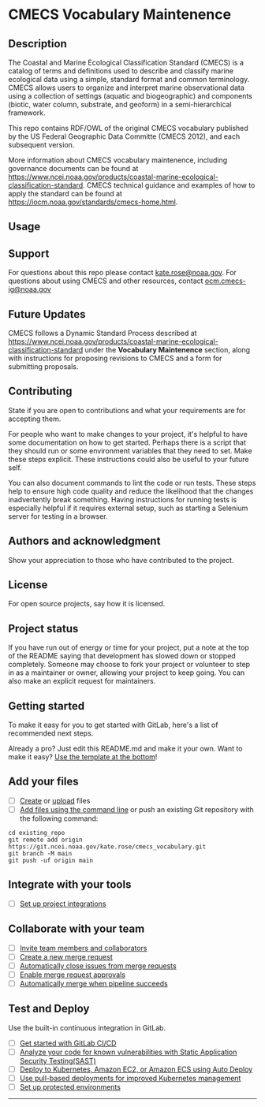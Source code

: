 # CMECS Vocabulary Maintenence
## Description
The Coastal and Marine Ecological Classification Standard (CMECS) is a catalog of terms and definitions used to describe and classify marine ecological data using a simple, standard format and common terminology. CMECS allows users to organize and interpret marine observational data using a collection of settings (aquatic and biogeographic) and components (biotic, water column, substrate, and geoform) in a semi-hierarchical framework.

This repo contains RDF/OWL of the original CMECS vocabulary published by the US Federal Geographic Data Committe (CMECS 2012), and each subsequent version. 

More information about CMECS vocabulary maintenence, including governance documents can be found at https://www.ncei.noaa.gov/products/coastal-marine-ecological-classification-standard.
CMECS technical guidance and examples of how to apply the standard can be found at https://iocm.noaa.gov/standards/cmecs-home.html. 
## Usage
## Support
For questions about this repo please contact kate.rose@noaa.gov.
For questions about using CMECS and other resources, contact ocm.cmecs-ig@noaa.gov 

## Future Updates
CMECS follows a Dynamic Standard Process described at https://www.ncei.noaa.gov/products/coastal-marine-ecological-classification-standard under the **Vocabulary Maintenence** section, along with instructions for proposing revisions to CMECS and a form for submitting proposals. 

## Contributing
State if you are open to contributions and what your requirements are for accepting them.

For people who want to make changes to your project, it's helpful to have some documentation on how to get started. Perhaps there is a script that they should run or some environment variables that they need to set. Make these steps explicit. These instructions could also be useful to your future self.

You can also document commands to lint the code or run tests. These steps help to ensure high code quality and reduce the likelihood that the changes inadvertently break something. Having instructions for running tests is especially helpful if it requires external setup, such as starting a Selenium server for testing in a browser.

## Authors and acknowledgment
Show your appreciation to those who have contributed to the project.

## License
For open source projects, say how it is licensed.

## Project status
If you have run out of energy or time for your project, put a note at the top of the README saying that development has slowed down or stopped completely. Someone may choose to fork your project or volunteer to step in as a maintainer or owner, allowing your project to keep going. You can also make an explicit request for maintainers.


## Getting started

To make it easy for you to get started with GitLab, here's a list of recommended next steps.

Already a pro? Just edit this README.md and make it your own. Want to make it easy? [Use the template at the bottom](#editing-this-readme)!

## Add your files

- [ ] [Create](https://docs.gitlab.com/ee/user/project/repository/web_editor.html#create-a-file) or [upload](https://docs.gitlab.com/ee/user/project/repository/web_editor.html#upload-a-file) files
- [ ] [Add files using the command line](https://docs.gitlab.com/ee/gitlab-basics/add-file.html#add-a-file-using-the-command-line) or push an existing Git repository with the following command:

```
cd existing_repo
git remote add origin https://git.ncei.noaa.gov/kate.rose/cmecs_vocabulary.git
git branch -M main
git push -uf origin main
```

## Integrate with your tools

- [ ] [Set up project integrations](https://git.ncei.noaa.gov/kate.rose/cmecs_vocabulary/-/settings/integrations)

## Collaborate with your team

- [ ] [Invite team members and collaborators](https://docs.gitlab.com/ee/user/project/members/)
- [ ] [Create a new merge request](https://docs.gitlab.com/ee/user/project/merge_requests/creating_merge_requests.html)
- [ ] [Automatically close issues from merge requests](https://docs.gitlab.com/ee/user/project/issues/managing_issues.html#closing-issues-automatically)
- [ ] [Enable merge request approvals](https://docs.gitlab.com/ee/user/project/merge_requests/approvals/)
- [ ] [Automatically merge when pipeline succeeds](https://docs.gitlab.com/ee/user/project/merge_requests/merge_when_pipeline_succeeds.html)

## Test and Deploy

Use the built-in continuous integration in GitLab.

- [ ] [Get started with GitLab CI/CD](https://docs.gitlab.com/ee/ci/quick_start/index.html)
- [ ] [Analyze your code for known vulnerabilities with Static Application Security Testing(SAST)](https://docs.gitlab.com/ee/user/application_security/sast/)
- [ ] [Deploy to Kubernetes, Amazon EC2, or Amazon ECS using Auto Deploy](https://docs.gitlab.com/ee/topics/autodevops/requirements.html)
- [ ] [Use pull-based deployments for improved Kubernetes management](https://docs.gitlab.com/ee/user/clusters/agent/)
- [ ] [Set up protected environments](https://docs.gitlab.com/ee/ci/environments/protected_environments.html)

***


